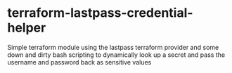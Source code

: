 # terraform-lastpass-credential-helper
Simple terraform module using the lastpass terraform provider and some down and dirty bash scripting to dynamically look up a secret and pass the username and password back as sensitive values
